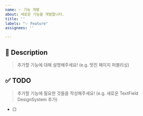 ```yaml
---
name: ✨ 기능 개발
about: 새로운 기능을 개발합니다.
title: ''
labels: "✨ Feature"
assignees: ''

---
```


## 🚀 Description
> 추가할 기능에 대해 설명해주세요! (e.g. 멋진 페이지 퍼블리싱)

## ✅ TODO
> 추가할 기능에 필요한 것들을 작성해주세요! (e.g. 새로운 TextField DesignSystem 추가)
- [ ]
